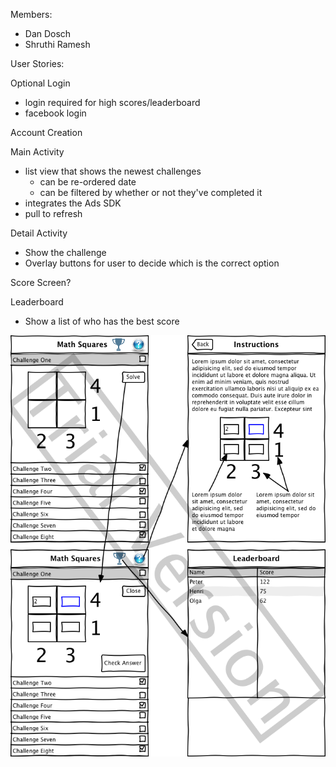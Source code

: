 Members: 
  * Dan Dosch
  * Shruthi Ramesh


User Stories:

Optional Login
  - login required for high scores/leaderboard
  - facebook login

Account Creation

Main Activity
  - list view that shows the newest challenges
    - can be re-ordered date
    - can be filtered by whether or not they've completed it
  - integrates the Ads SDK
  - pull to refresh

Detail Activity
  - Show the challenge
  - Overlay buttons for user to decide which is the correct option

Score Screen?

Leaderboard
  - Show a list of who has the best score

![Wireframes](wireframe.png)
